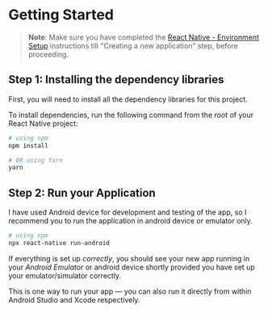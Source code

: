 # Getting Started

> **Note**: Make sure you have completed the [React Native - Environment Setup](https://reactnative.dev/docs/environment-setup) instructions till "Creating a new application" step, before proceeding.

## Step 1: Installing the dependency libraries

First, you will need to install all the dependency libraries for this project.

To install dependencies, run the following command from the _root_ of your React Native project:

```bash
# using npm
npm install

# OR using Yarn
yarn
```

## Step 2: Run your Application

I have used Android device for development and testing of the app, so I recommend you to run the application in android device or emulator only.

```bash
# using npm
npx react-native run-android

```

If everything is set up _correctly_, you should see your new app running in your _Android Emulator_ or android device shortly provided you have set up your emulator/simulator correctly.

This is one way to run your app — you can also run it directly from within Android Studio and Xcode respectively.
